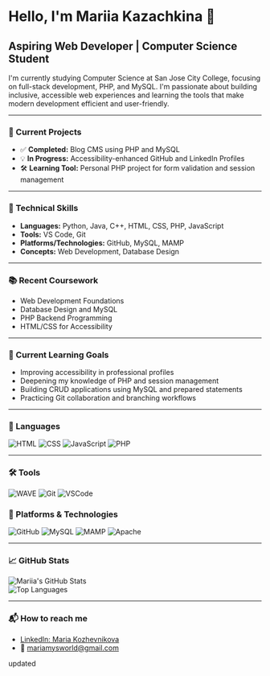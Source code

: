 
# Hello, I'm Mariia Kazachkina 👋  
## Aspiring Web Developer | Computer Science Student

I'm currently studying Computer Science at San Jose City College, focusing on full-stack development, PHP, and MySQL. I'm passionate about building inclusive, accessible web experiences and learning the tools that make modern development efficient and user-friendly.

---

### 🚀 Current Projects
- ✅ **Completed:** Blog CMS using PHP and MySQL
- 💡 **In Progress:** Accessibility-enhanced GitHub and LinkedIn Profiles
- 🛠️ **Learning Tool:** Personal PHP project for form validation and session management

---

### 🧠 Technical Skills
- **Languages:** Python, Java, C++, HTML, CSS, PHP, JavaScript  
- **Tools:** VS Code, Git  
- **Platforms/Technologies:** GitHub, MySQL, MAMP  
- **Concepts:** Web Development, Database Design

---

### 📚 Recent Coursework
- Web Development Foundations
- Database Design and MySQL
- PHP Backend Programming
- HTML/CSS for Accessibility

---

### 🎯 Current Learning Goals
- Improving accessibility in professional profiles
- Deepening my knowledge of PHP and session management
- Building CRUD applications using MySQL and prepared statements
- Practicing Git collaboration and branching workflows

---

### 🧠 Languages
![HTML](https://img.shields.io/badge/HTML-5-orange)
![CSS](https://img.shields.io/badge/CSS-3-blue)
![JavaScript](https://img.shields.io/badge/JavaScript-Yellow)
![PHP](https://img.shields.io/badge/PHP-777bb4)

---

### 🛠️ Tools  
![WAVE](https://img.shields.io/badge/WAVE_Accessibility_Tool-green)
![Git](https://img.shields.io/badge/Tool-Git-F05032)
![VSCode](https://img.shields.io/badge/Editor-VSCode-007ACC)

### 💾 Platforms & Technologies
![GitHub](https://img.shields.io/badge/GitHub-100000?logo=github&logoColor=white)
![MySQL](https://img.shields.io/badge/MySQL-005C84)
![MAMP](https://img.shields.io/badge/MAMP-Localhost-brightgreen)
![Apache](https://img.shields.io/badge/Apache_Web_Server-red)

---

### 📈 GitHub Stats  
![Mariia's GitHub Stats](https://github-readme-stats.vercel.app/api?username=mysterita&show_icons=true&theme=default)  
![Top Languages](https://github-readme-stats.vercel.app/api/top-langs/?username=mysterita&layout=compact)

---

### 📬 How to reach me  
- [LinkedIn: Maria Kozhevnikova](https://www.linkedin.com/in/maria--kozhevnikova/)  
- 📧 mariamysworld@gmail.com  


updated
